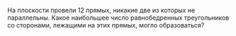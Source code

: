 На плоскости провели 12 прямых, никакие две из которых не параллельны. Какое наибольшее число равнобедренных треугольников со сторонами, лежащими на этих прямых, могло образоваться?